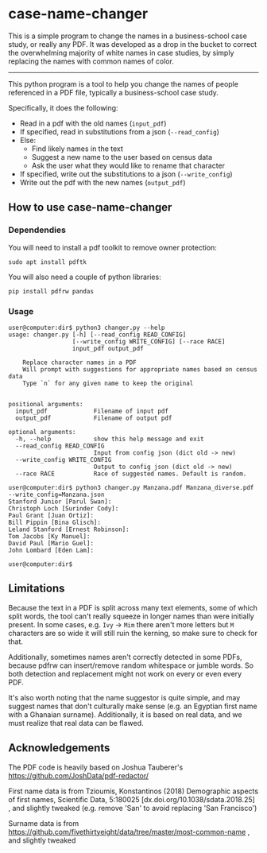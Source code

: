 case-name-changer
=================

This is a simple program to change the names in a business-school case study, or really any PDF. It was developed as a drop in the bucket to correct the overwhelming majority of white names in case studies, by simply replacing the names with common names of color.

* * *

This python program is a tool to help you change the names of people referenced in a PDF file, typically a business-school case study.

Specifically, it does the following:
- Read in a pdf with the old names (`input_pdf`)
- If specified, read in substitutions from a json (`--read_config`)
- Else:
    - Find likely names in the text
    - Suggest a new name to the user based on census data
    - Ask the user what they would like to rename that character
- If specified, write out the substitutions to a json (`--write_config`)
- Write out the pdf with the new names (`output_pdf`)

How to use case-name-changer
----------------------------

### Dependendies

You will need to install a pdf toolkit to remove owner protection:

`sudo apt install pdftk`

You will also need a couple of python libraries:

`pip install pdfrw pandas`

### Usage

```console
user@computer:dir$ python3 changer.py --help
usage: changer.py [-h] [--read_config READ_CONFIG]
                  [--write_config WRITE_CONFIG] [--race RACE]
                  input_pdf output_pdf

    Replace character names in a PDF
    Will prompt with suggestions for appropriate names based on census data
    Type `n` for any given name to keep the original
    

positional arguments:
  input_pdf             Filename of input pdf
  output_pdf            Filename of output pdf

optional arguments:
  -h, --help            show this help message and exit
  --read_config READ_CONFIG
                        Input from config json (dict old -> new)
  --write_config WRITE_CONFIG
                        Output to config json (dict old -> new)
  --race RACE           Race of suggested names. Default is random.

user@computer:dir$ python3 changer.py Manzana.pdf Manzana_diverse.pdf --write_config=Manzana.json
Stanford Junior [Parul Swan]: 
Christoph Loch [Surinder Cody]: 
Paul Grant [Juan Ortiz]: 
Bill Pippin [Bina Glisch]: 
Leland Stanford [Ernest Robinson]: 
Tom Jacobs [Ky Manuel]: 
David Paul [Mario Guel]: 
John Lombard [Eden Lam]:

user@computer:dir$
```

Limitations
-----------

Because the text in a PDF is split across many text elements, some of which split words, the tool can't really squeeze in longer names than were initially present. In some cases, e.g. `Ivy` -> `Mim` there aren't more letters but `M` characters are so wide it will still ruin the kerning, so make sure to check for that.

Additionally, sometimes names aren't correctly detected in some PDFs, because pdfrw can insert/remove random whitespace or jumble words. So both detection and replacement might not work on every or even every PDF.

It's also worth noting that the name suggestor is quite simple, and may suggest names that don't culturally make sense (e.g. an Egyptian first name with a Ghanaian surname). Additionally, it is based on real data, and we must realize that real data can be flawed.

Acknowledgements
----------------

The PDF code is heavily based on Joshua Tauberer's https://github.com/JoshData/pdf-redactor/

First name data is from Tzioumis, Konstantinos (2018) Demographic aspects of first names, Scientific Data, 5:180025 [dx.doi.org/10.1038/sdata.2018.25] , and slightly tweaked (e.g. remove 'San' to avoid replacing 'San Francisco')

Surname data is from https://github.com/fivethirtyeight/data/tree/master/most-common-name , and slightly tweaked

